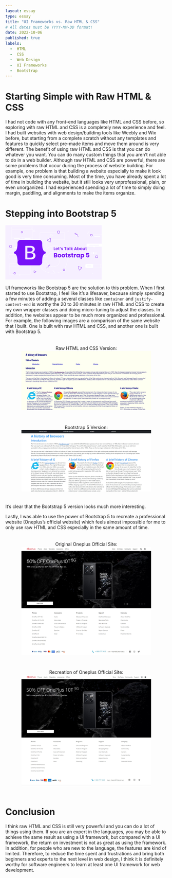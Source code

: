 ```yaml
---
layout: essay
type: essay
title: "UI Frameworks vs. Raw HTML & CSS"
# All dates must be YYYY-MM-DD format!
date: 2022-10-06
published: true
labels:
  -  HTML
  -  CSS
  -  Web Design
  -  UI Frameworks
  -  Bootstrap 
---
```


# Starting Simple with Raw HTML & CSS

I had not code with any front-end languages like HTML and CSS before, so exploring with raw HTML and CSS is a completely new experience and feel. I had built websites with web design/building tools like Weebly and Wix before, but starting from a complete scratch without any templates and features to quickly select pre-made items and move them around is very different. The benefit of using raw HTML and CSS is that you can do whatever you want. You can do many custom things that you aren’t not able to do in a web builder. Although raw HTML and CSS are powerful, there are some problems that occur during the process of website building. For example, one problem is that building a website especially to make it look good is very time consuming. Most of the time, you have already spent a lot of time in building the website, but it still looks very unprofessional, plain, or even unorganized. I had experienced spending a lot of time to simply doing margin, paddling, and alignments to make the items organize.

# Stepping into Bootstrap 5

 <img src="../img/essays/lets-talk-about-bootstrap.png" class="rounded float-start pe-4" width="300px">
 
UI frameworks like Bootstrap 5 are the solution to this problem. When I first started to use Bootstrap, I feel like it’s a lifesaver, because simply spending a few minutes of adding a several classes like `container` and `justify-content-end` is worthy the 20 to 30 minutes in raw HTML and CSS to create my own wrapper classes and doing micro-tuning to adjust the classes. In addition, the websites appear to be much more organized and professional. For example, the following images are a comparison of the same website that I built. One is built with raw HTML and CSS, and another one is built with Bootstrap 5.

<div class="ui grid container">
  <div class="row">
    <div style="text-align:center; padding-top: 1.5em; padding-bottom: 1.5em; width: inherit;" class="ui floated rounded left image">
      <div class="ui medium purple right ribbon label">
        Raw HTML and CSS Version:
      </div>
      <center><img src="../img/essays/raw_html.jpg" alt="Raw HTML CSS page" style="width: 80%; height: auto;"></center>
    </div>
  </div>
  <div class="row">
    <div style="text-align:center; padding-top: 1.5em; padding-bottom: 1.5em; width: inherit" class="ui floated rounded right image">
      <div style="position-y: 1em" class="ui medium green right ribbon label">
        Bootstrap 5 Version:
      </div>
       <center><img src="../img/essays/boostrap5.jpg" alt="Bootstrap 5 page" style="width: 80%; height: auto;"></center>
    </div>
  </div>
</div>

It’s clear that the Bootstrap 5 version looks much more interesting.

Lastly, I was able to use the power of Bootstrap 5 to recreate a professional website (Oneplus’s official website) which feels almost impossible for me to only use raw HTML and CSS especially in the same amount of time. 

<div class="ui grid container">
  <div class="row">
    <div style="text-align:center; padding-top: 1.5em; padding-bottom: 1.5em; width: inherit;" class="ui floated rounded left image">
      <div class="ui medium purple right ribbon label">
        Original Oneplus Official Site:
      </div>
        <center><img src="../img/essays/oneplus_web1.jpg" alt="Original" style="width: 80%; height: auto;"></center>
        <center><img src="../img/essays/oneplus_web2.jpg" alt="Original" style="width: 80%; height: auto;"></center>
    </div>
  </div>
  <div class="row">
    <div style="text-align:center; padding-top: 1.5em; padding-bottom: 1.5em; width: inherit" class="ui floated rounded right image">
      <div style="position-y: 1em" class="ui medium green right ribbon label">
         Recreation of Oneplus Official Site:
      </div>
        <center><img src="../img/essays/oneplus_boostrap1.jpg" alt="Bootstrap 5 Recreation" style="width: 80%; height: auto;"></center>
        <center><img src="../img/essays/oneplus_boostrap2.jpg" alt="Bootstrap 5 Recreation" style="width: 80%; height: auto;"></center>
    </div>
  </div>
</div>


# Conclusion

I think raw HTML and CSS is still very powerful and you can do a lot of things using them. If you are an expert in the languages, you may be able to achieve the same result as using a UI framework, but compared with a UI framework, the return on investment is not as great as using the framework. In addition, for people who are new to the language, the features are kind of limited. Therefore, to reduce the time spent and frustrations and bring both beginners and experts to the next level in web design, I think it is definitely worthy for software engineers to learn at least one UI framework for web development.


